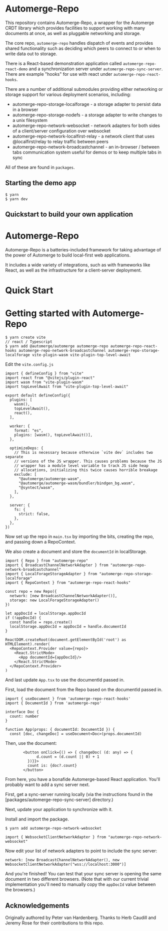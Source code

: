 # Automerge-Repo

This repository contains Automerge-Repo, a wrapper for the Automerge CRDT library which provides facilities to support working with many documents at once, as well as pluggable networking and storage.

The core repo, `automerge-repo` handles dispatch of events and provides shared functionality such as deciding which peers to connect to or when to write data out to storage.

There is a React-based demonstration application called `automerge-repo-react-demo` and a synchronization server under `automerge-repo-sync-server`. There are example "hooks" for use with react under `automerge-repo-react-hooks`.

There are a number of additional submodules providing either networking or storage support for various deployment scenarios, including:

 * automerge-repo-storage-localforage - a storage adapter to persist data in a browser
 * automerge-repo-storage-nodefs - a storage adapter to write changes to a unix filesystem
 * automerge-repo-network-websocket - network adapters for both sides of a client/server configuration over websocket
 * automerge-repo-network-localfirst-relay - a network client that uses @localfirst/relay to relay traffic between  peers
 * automerge-repo-network-broadcastchannel - an in-browser / between tabs communication system useful for demos or to keep multiple tabs in sync

All of these are found in `packages`.

## Starting the demo app

```
$ yarn
$ yarn dev
```

## Quickstart to build your own application

# Automerge-Repo

Automerge-Repo is a batteries-included framework for taking advantage of the power of Automerge to build local-first web applications.

It includes a wide variety of integrations, such as with frameworks like React, as well as the infrastructure for a client-server deployment.

# Quick Start

# Getting started with Automerge-Repo

```
$ yarn create vite
// react / Typescript
$ yarn add @automerge/automerge automerge-repo automerge-repo-react-hooks automerge-repo-network-broadcastchannel automerge-repo-storage-localforage vite-plugin-wasm vite-plugin-top-level-await

```

Edit the `vite.config.js`

```
import { defineConfig } from "vite"
import react from "@vitejs/plugin-react"
import wasm from "vite-plugin-wasm"
import topLevelAwait from "vite-plugin-top-level-await"

export default defineConfig({
  plugins: [
    wasm(),
    topLevelAwait(),
    react(),
  ],

  worker: {
    format: "es",
    plugins: [wasm(), topLevelAwait()],
  },

  optimizeDeps: {
    // This is necessary because otherwise `vite dev` includes two separate
    // versions of the JS wrapper. This causes problems because the JS
    // wrapper has a module level variable to track JS side heap
    // allocations, initializing this twice causes horrible breakage
    exclude: [
      "@automerge/automerge-wasm",
      "@automerge/automerge-wasm/bundler/bindgen_bg.wasm",
      "@syntect/wasm",
    ],
  },

  server: {
    fs: {
      strict: false,
    },
  },
})
```

Now set up the repo in `main.tsx` by importing the bits, creating the repo, and passing down a RepoContext.

We also create a document and store the `documentId` in localStorage.

```
import { Repo } from "automerge-repo"
import { BroadcastChannelNetworkAdapter } from "automerge-repo-network-broadcastchannel"
import { LocalForageStorageAdapter } from "automerge-repo-storage-localforage"
import { RepoContext } from "automerge-repo-react-hooks"

const repo = new Repo({
  network: [new BroadcastChannelNetworkAdapter()],
  storage: new LocalForageStorageAdapter()
})

let appDocId = localStorage.appDocId
if (!appDocId) {
  const handle = repo.create()
  localStorage.appDocId = appDocId = handle.documentId
}

ReactDOM.createRoot(document.getElementById('root') as HTMLElement).render(
  <RepoContext.Provider value={repo}>
    <React.StrictMode>
      <App documentId={appDocId}/>
    </React.StrictMode>
  </RepoContext.Provider>
)

```

And last update `App.tsx` to use the documentId passed in. 

First, load the document from the Repo based on the documentId passed in.

```
import { useDocument } from 'automerge-repo-react-hooks'
import { DocumentId } from 'automerge-repo'

interface Doc {
  count: number
}

function App(props: { documentId: DocumentId }) {
  const [doc, changeDoc] = useDocument<Doc>(props.documentId)

```

Then, use the document:

```
        <button onClick={() => { changeDoc( (d: any) => {
              d.count = (d.count || 0) + 1
          })}}>
          count is: {doc?.count}
        </button>
```

From here, you have a bonafide Automerge-based React application. You'll probably want to add a sync server next.

First, get a sync-server running locally (via the instructions found in the [packages/automerge-repo-sync-server] directory.)

Next, update your application to synchronize with it.

Install and import the package.

```
$ yarn add automerge-repo-network-websocket
```

```
import { WebsocketClientNetworkAdapter } from "automerge-repo-network-websocket"
```

Now edit your list of network adapters to point to include the sync server:

```
network: [new BroadcastChannelNetworkAdapter(), new WebsocketClientNetworkAdapter("wss://localhost:3000")]
```

And you're finished! You can test that your sync server is opening the same document in two different browsers. (Note that with our current trivial implementation you'll need to manually copy the `appDocId` value between the browsers.)

## Acknowledgements

Originally authored by Peter van Hardenberg. Thanks to Herb Caudill and Jeremy Rose for their contributions to this repo.

